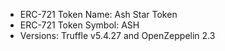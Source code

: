 - ERC-721 Token Name: Ash Star Token
- ERC-721 Token Symbol: ASH
- Versions: Truffle v5.4.27 and OpenZeppelin 2.3